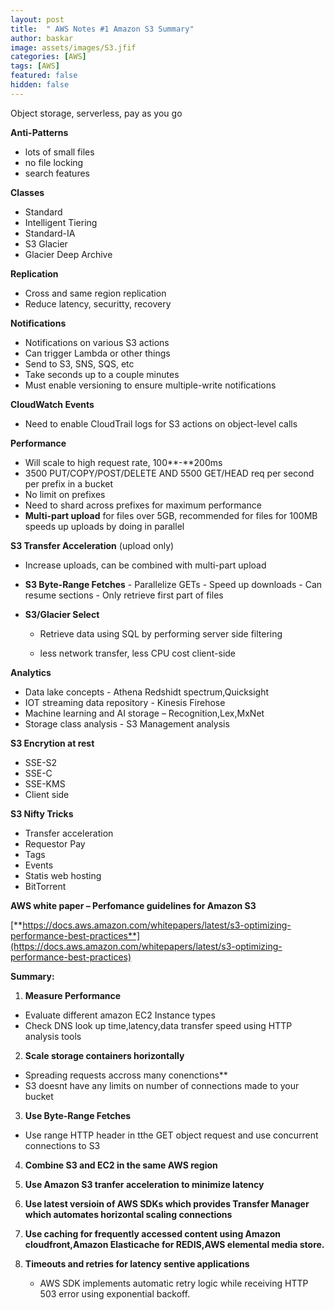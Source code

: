 ```yaml
---
layout: post
title:  " AWS Notes #1 Amazon S3 Summary"
author: baskar
image: assets/images/S3.jfif
categories: [AWS]
tags: [AWS]
featured: false
hidden: false
---
```




Object storage, serverless, pay as you go

**Anti-Patterns**

- lots of small files
- no file locking
- search features

**Classes**

- Standard
- Intelligent Tiering
- Standard-IA
- S3 Glacier
- Glacier Deep Archive

**Replication**

- Cross and same region replication
- Reduce latency, securitty, recovery

**Notifications**

- Notifications on various S3 actions
- Can trigger Lambda or other things
- Send to S3, SNS, SQS, etc
- Take seconds up to a couple minutes
- Must enable versioning to ensure multiple-write notifications

**CloudWatch Events**

- Need to enable CloudTrail logs for S3 actions on object-level calls

**Performance**

- Will scale to high request rate, 100**-**200ms
- 3500 PUT/COPY/POST/DELETE AND 5500 GET/HEAD req per second per prefix in a bucket
- No limit on prefixes
- Need to shard across prefixes for maximum performance
- **Multi-part upload** for files over 5GB, recommended for files for 100MB speeds up uploads by doing in parallel

**S3 Transfer Acceleration** (upload only)

- Increase uploads, can be combined with multi-part upload

- **S3 Byte-Range Fetches**
          -  Parallelize GETs
          -  Speed up downloads
          -  Can resume sections
          -  Only retrieve first part of files

        
- **S3/Glacier Select**

   - Retrieve data using SQL by performing server side filtering

   - less network transfer, less CPU cost client-side


**Analytics**

- Data lake concepts              - Athena Redshidt spectrum,Quicksight
- IOT streaming data repository   - Kinesis Firehose
- Machine learning and AI storage – Recognition,Lex,MxNet
- Storage class analysis          - S3 Management analysis


**S3 Encrytion at rest**

- SSE-S2
- SSE-C
- SSE-KMS
- Client side


**S3 Nifty Tricks**

- Transfer acceleration
- Requestor Pay
- Tags
- Events
- Statis web hosting
- BitTorrent


**AWS white paper – Perfomance guidelines for Amazon S3**

[**https://docs.aws.amazon.com/whitepapers/latest/s3-optimizing-performance-best-practices**](https://docs.aws.amazon.com/whitepapers/latest/s3-optimizing-performance-best-practices)

**Summary:**

1. **Measure Performance**
- Evaluate different amazon EC2 Instance types
- Check DNS look up time,latency,data transfer speed using HTTP analysis tools

2. **Scale storage containers horizontally**
- Spreading requests accross many conenctions**
- S3 doesnt have any limits on number of connections made to your bucket

3. **Use Byte-Range Fetches**
- Use range HTTP header in tthe GET object request and use concurrent connections to S3

4. **Combine S3 and EC2 in the same AWS region**

5. **Use Amazon S3 tranfer acceleration to minimize latency**

6. **Use latest versioin of AWS SDKs which provides Transfer Manager which automates horizontal scaling connections**

7. **Use caching for frequently accessed content using Amazon cloudfront,Amazon Elasticache for REDIS,AWS elemental media store.**
8. **Timeouts and retries for latency sentive applications**
   - AWS SDK implements automatic retry logic while receiving HTTP 503 error using exponential backoff.
